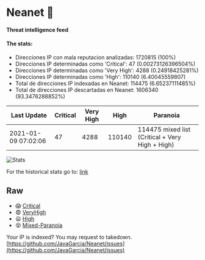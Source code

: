 # Neanet :hocho:
#### Threat intelligence feed
#### The stats:

- Direcciones IP con mala reputacion analizadas: 1720815 (100%)
- Direcciones IP determinadas como 'Critical':  47 (0.00273126396504%)
- Direcciones IP determinadas como 'Very High':  4288 (0.24918425281%)
- Direcciones IP determinadas como 'High':  110140 (6.40045559807)
- Total de direcciones IP indexadas en Neanet:  114475 (6.65237111485%)
- Total de direcciones IP descartadas en Neanet:  1606340 (93.3476288852%)

| Last Update | Critical | Very High | High | Paranoia |
| --- | --- | --- | --- | --- |
| 2021-01-09 07:02:06 | 47 | 4288 | 110140 | 114475 mixed list (Critical + Very High + High)|

![Stats](https://docs.google.com/spreadsheets/d/e/2PACX-1vSnaNMIXVabIpDJjufMlzH7poXnshF3mgd8Is1g9ytUEzVsP5my4Trn8f-xkoLLQ38xpL3HtmUexLo6/pubchart?oid=501124687&format=image)

For the historical stats go to: [link](/stats.csv)
## Raw
- :scream: [Critical](https://raw.githubusercontent.com/JavaGarcia/Neanet/master/blacklists/neanet_critical.txt)
- :fearful: [VeryHigh](https://raw.githubusercontent.com/JavaGarcia/Neanet/master/blacklists/neanet_veryHigh.txtt)
- :frowning: [High](https://raw.githubusercontent.com/JavaGarcia/Neanet/master/blacklists/neanet_high.txt)
- :dizzy_face: [Mixed-Paranoia](https://raw.githubusercontent.com/JavaGarcia/Neanet/master/blacklists/neanet_all.txt)


Your IP is indexed? You may request to takedown. [https://github.com/JavaGarcia/Neanet/issues](https://github.com/JavaGarcia/Neanet/issues)





































































































































































































































































































































































































































































































































































































































































































































































































































































































































































































































































































































































































































































































































































































































































































































































































































































































































































































































































































































































































































































































































































































































































































































































































































































































































































































































































































































































































































































































































































































































































































































































































































































































































































































































































































